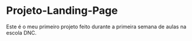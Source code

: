 # Projeto-Landing-Page
Este é o meu primeiro projeto feito durante a primeira semana de aulas na escola DNC.
